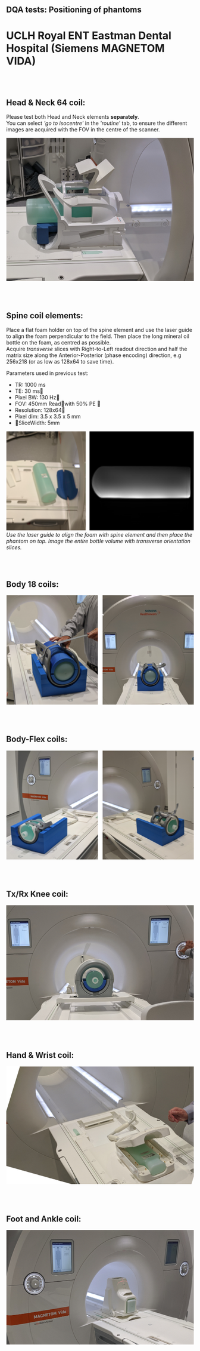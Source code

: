## DQA tests: Positioning of phantoms
# UCLH Royal ENT Eastman Dental Hospital (Siemens MAGNETOM VIDA)

<br/><br/>


## Head & Neck 64 coil:
Please test both Head and Neck elements **separately**.  
You can select *'go to isocentre'* in the *'routine'* tab, to ensure the different images are acquired with the FOV in the centre of the scanner.

![](media/ENT/HN64.png) 

 <br/><br/>

  

## Spine coil elements:
  
Place a flat foam holder on top of the spine element and use the laser guide to align the foam perpendicular to the field. Then place the long mineral oil bottle on the foam, as centred as possible.  
Acquire *transverse* slices with Right-to-Left readout direction and half the matrix size along the Anterior-Posterior (phase encoding) direction, e.g 256x218 (or as low as 128x64 to save time).


Parameters used in previous test:
* TR: 1000 ms
* TE: 30 ms
* Pixel BW: 130 Hz
* FOV: 450mm Readwith 50% PE 
* Resolution: 128x64
* Pixel dim: 3.5 x 3.5 x 5 mm 
* SliceWidth: 5mm



![](media/ENT/spine_profile.png)  
*Use the laser guide to align the foam with spine element and then place the phantom on top. Image the entire bottle volume with transverse orientation slices.*

 <br/><br/>

## Body 18 coils:
![](media/ENT/Body18.png) 


<br/><br/>

## Body-Flex coils:
![](media/ENT/BodyFlex.png) 

<br/><br/>

## Tx/Rx Knee coil:
![](media/ENT/Knee.png) 

<br/><br/>

## Hand & Wrist coil:
![](media/ENT/hand.png) 

<br/><br/>

## Foot and Ankle coil:
![](media/ENT/foot.png) 